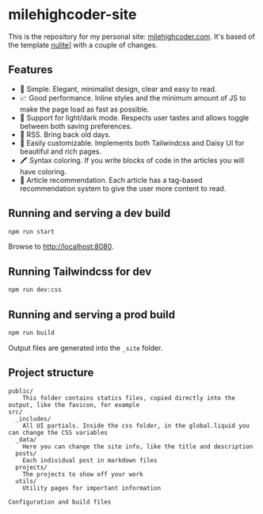 # milehighcoder-site

This is the repository for my personal site: [milehighcoder.com](https://www.milehighcoder.com). It's based of the template [nulite](https://github.com/codingpotions/nulite)] with a couple of changes.

## Features

- 🧐 Simple. Elegant, minimalist design, clear and easy to read.
- 📈 Good performance. Inline styles and the minimum amount of JS to make the page load as fast as possible.
- 🌙 Support for light/dark mode. Respects user tastes and allows toggle between both saving preferences.
- 📡 RSS. Bring back old days.
- 🎨 Easily customizable. Implements both Tailwindcss and Daisy UI for beautiful and rich pages.
- 🖍️ Syntax coloring. If you write blocks of code in the articles you will have coloring.
- 📝 Article recommendation. Each article has a tag-based recommendation system to give the user more content to read.

## Running and serving a dev build

```sh
npm run start
```

Browse to [http://localhost:8080](http://localhost:8080).

## Running Tailwindcss for dev

```sh
npm run dev:css
```

## Running and serving a prod build

```sh
npm run build
```

Output files are generated into the `_site` folder.

## Project structure

```
public/
    This folder contains statics files, copied directly into the output, like the favicon, for example
src/
  _includes/
    All UI partials. Inside the css folder, in the global.liquid you can change the CSS variables
  _data/
    Here you can change the site info, like the title and description
  posts/
    Each individual post in markdown files
  projects/
    The projects to show off your work
  utils/
    Utility pages for important information

Configuration and build files
```
